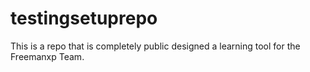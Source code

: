 # testingsetuprepo
This is a repo that is completely public designed a learning tool for the Freemanxp Team.
